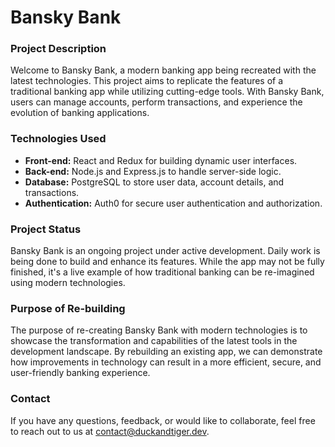 # **Bansky Bank**

### **Project Description**

Welcome to Bansky Bank, a modern banking app being recreated with the latest technologies. This project aims to replicate the features of a traditional banking app while utilizing cutting-edge tools. With Bansky Bank, users can manage accounts, perform transactions, and experience the evolution of banking applications.

### **Technologies Used**

- **Front-end:** React and Redux for building dynamic user interfaces.
- **Back-end:** Node.js and Express.js to handle server-side logic.
- **Database:** PostgreSQL to store user data, account details, and transactions.
- **Authentication:** Auth0 for secure user authentication and authorization.

### **Project Status**

Bansky Bank is an ongoing project under active development. Daily work is being done to build and enhance its features. While the app may not be fully finished, it's a live example of how traditional banking can be re-imagined using modern technologies.

### **Purpose of Re-building**

The purpose of re-creating Bansky Bank with modern technologies is to showcase the transformation and capabilities of the latest tools in the development landscape. By rebuilding an existing app, we can demonstrate how improvements in technology can result in a more efficient, secure, and user-friendly banking experience.

### **Contact**

If you have any questions, feedback, or would like to collaborate, feel free to reach out to us at [contact@duckandtiger.dev](mailto:contact@duckandtiger.dev).
